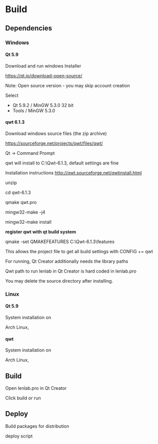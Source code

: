 # Build

## Dependencies

### Windows

#### Qt 5.9

Download and run windows Installer

https://qt.io/download-open-source/

Note: Open source version - you may skip account creation

Select

* Qt 5.9.2 / MinGW 5.3.0 32 bit
* Tools / MinGW 5.3.0

#### qwt 6.1.3

Download windows source files (the zip archive)

https://sourceforge.net/projects/qwt/files/qwt/

Qt -> Command Prompt

qwt will install to C:\Qwt-6.1.3, default settings are fine

Installation instructions http://qwt.sourceforge.net/qwtinstall.html

unzip

cd qwt-6.1.3 

qmake qwt.pro

mingw32-make -j4

mingw32-make install

**register qwt with qt build system**

qmake -set QMAKEFEATURES C:\Qwt-6.1.3\features

This allows the project file to get all build settings with CONFIG += qwt

For running, Qt Creator additionally needs the library paths

Qwt path to run lenlab in Qt Creator is hard coded in lenlab.pro

You may delete the source directory after installing.

### Linux

#### Qt 5.9

System installation on

Arch Linux, 

#### qwt

System installation on

Arch Linux,

## Build

Open lenlab.pro in Qt Creator

Click build or run

## Deploy

Build packages for distribution

deploy script

